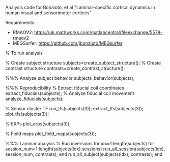 Analysis code for Bonaiuto, et al "Laminar-specific cortical dynamics in human visual and sensorimotor cortices"

Requirements:

* RMAOV2: https://uk.mathworks.com/matlabcentral/fileexchange/5578-rmaov2
* MEGSurfer: https://github.com/jbonaiuto/MEGsurfer

% To run analysis

% Create subject structure
subjects=create_subject_structure();
% Create contrast structure
contrasts=create_contrast_structure();

%%% Analyze subject behavior
subjects_behavior(subjects);

%%% Reproducibility
% Extract fiducial coil coordinates
extract_fiducials(subjects);
% Analyze fiducial coil movement
analyze_fiducials(subjects);

% Sensor cluster TF
run_tfs(subjects(3));
extract_tfs(subjects(3));
plot_tfs(subjects(3));

% ERPs
plot_erps(subjects(3));

% Field maps
plot_field_maps(subjects(3));

%%% Laminar analysis
% Run inversions
for idx=1:length(subjects)
    for session_num=1:length(subjects(idx).sessions)
        run_all_session(subjects(idx), session_num, contrasts);
    end
    run_all_subject(subjects(idx), contrasts);
end
